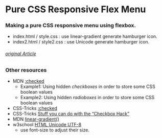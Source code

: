 # Pure CSS Responsive Flex Menu
### Making a pure CSS responsive menu using flexbox.
- index.html / style.css : use linear-gradient generate hamburger icon.
- index2.html / style2.css : use Unicode generate hamburger icon.

###### [original Article](http://blog.christopherianmurphy.com/2016/01/responsive-pure-css-menu.html)


### Other resources
- MDN [:checked](https://developer.mozilla.org/en-US/docs/Web/CSS/:checked)
  - Example1: Using hidden *checkboxes* in order to store some CSS boolean values
  - Example2: Using hidden *radioboxes* in order to store some CSS boolean values
- CSS-Tricks [:checked](https://css-tricks.com/almanac/selectors/c/checked/)
- CSS-Tricks [Stuff you can do with the “Checkbox Hack”](https://css-tricks.com/the-checkbox-hack/)
- MDN [linear-gradient()](https://developer.mozilla.org/en-US/docs/Web/CSS/linear-gradient)
- w3school [HTML Unicode UTF-8](http://www.w3schools.com/charsets/ref_utf_symbols.asp)
  - use font-size to adjust their size.
